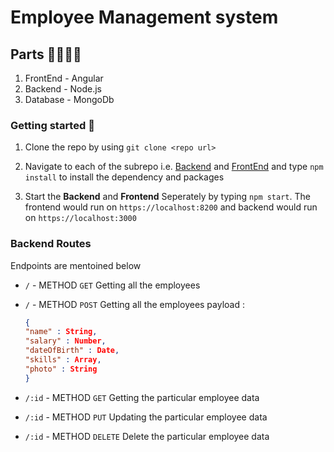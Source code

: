 # Employee Management system

## Parts 👩‍👩‍👧‍👦

1. FrontEnd - Angular
2. Backend - Node.js
3. Database - MongoDb

### Getting started 🚀

1. Clone the repo by using `git clone <repo url>`

2. Navigate to each of the subrepo i.e. [Backend](./crudBackend) and [FrontEnd](./crudFrontend/) and type `npm install` to install the dependency and packages

3. Start the **Backend** and **Frontend** Seperately by typing `npm start`. The frontend would run on `https://localhost:8200` and backend would run on `https://localhost:3000`

### Backend Routes

Endpoints are mentoined below

- `/` - METHOD `GET` Getting all the employees

- `/` - METHOD `POST` Getting all the employees
  payload :
  ```json
  {
  "name" : String,
  "salary" : Number,
  "dateOfBirth" : Date,
  "skills" : Array,
  "photo" : String
  }
  ```
- `/:id` - METHOD `GET` Getting the particular employee data

- `/:id` - METHOD `PUT` Updating the particular employee data

- `/:id` - METHOD `DELETE` Delete the particular employee data
